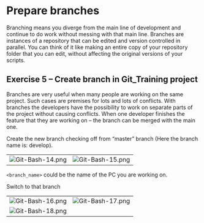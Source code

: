 # Prepare branches

Branching means you diverge from the main line of development and continue to do work without messing with that main line. Branches are instances of a repository that can be edited and version controlled in parallel. You can think of it like making an entire copy of your repository folder that you can edit, without affecting the original versions of your scripts.

## Exercise 5 – Create branch in Git_Training project

Branches are very useful when many people are working on the same project. Such cases are premises for lots and lots of conflicts. With branches the developers have the possibility to work on separate parts of the project without causing conflicts. When one developer finishes the feature that they are working on – the branch can be merged with the main one.

Create the new branch checking off from “master” branch (Here the branch name is: develop).

|||
| -------- | -------- |
| ![Git-Bash-14.png](https://www.elic.ucl.ac.be/TECLIM/Git_Training/raw/master/resources/14.png) | ![Git-Bash-15.png](https://www.elic.ucl.ac.be/TECLIM/Git_Training/raw/master/resources/15.png) |

`<branch_name>` could be the name of the PC you are working on.

Switch to that branch

|||
| -------- | -------- |
| ![Git-Bash-16.png](https://www.elic.ucl.ac.be/TECLIM/Git_Training/raw/master/resources/16.png) | ![Git-Bash-17.png](https://www.elic.ucl.ac.be/TECLIM/Git_Training/raw/master/resources/17.png) |
| ![Git-Bash-18.png](https://www.elic.ucl.ac.be/TECLIM/Git_Training/raw/master/resources/18.png) | |
